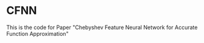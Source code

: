 # CFNN
This is the code for Paper "Chebyshev Feature Neural Network for Accurate Function Approximation"
